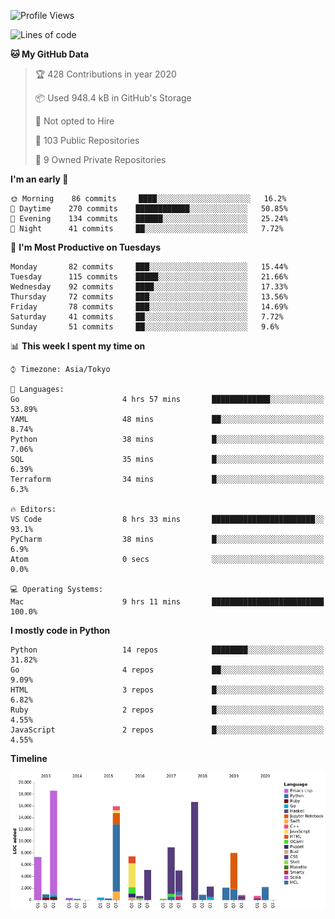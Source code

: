 <!--START_SECTION:waka-->
![Profile Views](http://img.shields.io/badge/Profile%20Views-3-blue)

![Lines of code](https://img.shields.io/badge/From%20Hello%20World%20I've%20written-5.9%20million%20Lines%20of%20code-blue)

**🐱 My GitHub Data** 

> 🏆 428 Contributions in year 2020
 > 
> 📦 Used 948.4 kB in GitHub's Storage 
 > 
> 🚫 Not opted to Hire
 > 
> 📜 103 Public Repositories 
 > 
> 🔑 9 Owned Private Repositories 

**I'm an early 🐤** 

```text
🌞 Morning    86 commits     ████░░░░░░░░░░░░░░░░░░░░░   16.2% 
🌆 Daytime    270 commits    ████████████░░░░░░░░░░░░░   50.85% 
🌃 Evening    134 commits    ██████░░░░░░░░░░░░░░░░░░░   25.24% 
🌙 Night      41 commits     ██░░░░░░░░░░░░░░░░░░░░░░░   7.72%

```
📅 **I'm Most Productive on Tuesdays** 

```text
Monday       82 commits     ███░░░░░░░░░░░░░░░░░░░░░░   15.44% 
Tuesday      115 commits    █████░░░░░░░░░░░░░░░░░░░░   21.66% 
Wednesday    92 commits     ████░░░░░░░░░░░░░░░░░░░░░   17.33% 
Thursday     72 commits     ███░░░░░░░░░░░░░░░░░░░░░░   13.56% 
Friday       78 commits     ███░░░░░░░░░░░░░░░░░░░░░░   14.69% 
Saturday     41 commits     ██░░░░░░░░░░░░░░░░░░░░░░░   7.72% 
Sunday       51 commits     ██░░░░░░░░░░░░░░░░░░░░░░░   9.6%

```


📊 **This week I spent my time on** 

```text
⌚︎ Timezone: Asia/Tokyo

💬 Languages: 
Go                       4 hrs 57 mins       █████████████░░░░░░░░░░░░   53.89% 
YAML                     48 mins             ██░░░░░░░░░░░░░░░░░░░░░░░   8.74% 
Python                   38 mins             █░░░░░░░░░░░░░░░░░░░░░░░░   7.06% 
SQL                      35 mins             █░░░░░░░░░░░░░░░░░░░░░░░░   6.39% 
Terraform                34 mins             █░░░░░░░░░░░░░░░░░░░░░░░░   6.3%

🔥 Editors: 
VS Code                  8 hrs 33 mins       ███████████████████████░░   93.1% 
PyCharm                  38 mins             █░░░░░░░░░░░░░░░░░░░░░░░░   6.9% 
Atom                     0 secs              ░░░░░░░░░░░░░░░░░░░░░░░░░   0.0%

💻 Operating Systems: 
Mac                      9 hrs 11 mins       █████████████████████████   100.0%

```

**I mostly code in Python** 

```text
Python                   14 repos            ████████░░░░░░░░░░░░░░░░░   31.82% 
Go                       4 repos             ██░░░░░░░░░░░░░░░░░░░░░░░   9.09% 
HTML                     3 repos             █░░░░░░░░░░░░░░░░░░░░░░░░   6.82% 
Ruby                     2 repos             █░░░░░░░░░░░░░░░░░░░░░░░░   4.55% 
JavaScript               2 repos             █░░░░░░░░░░░░░░░░░░░░░░░░   4.55%

```


**Timeline**

![Chart not found](https://github.com/takuan-osho/takuan-osho/blob/master/charts/bar_graph.png) 


<!--END_SECTION:waka-->
